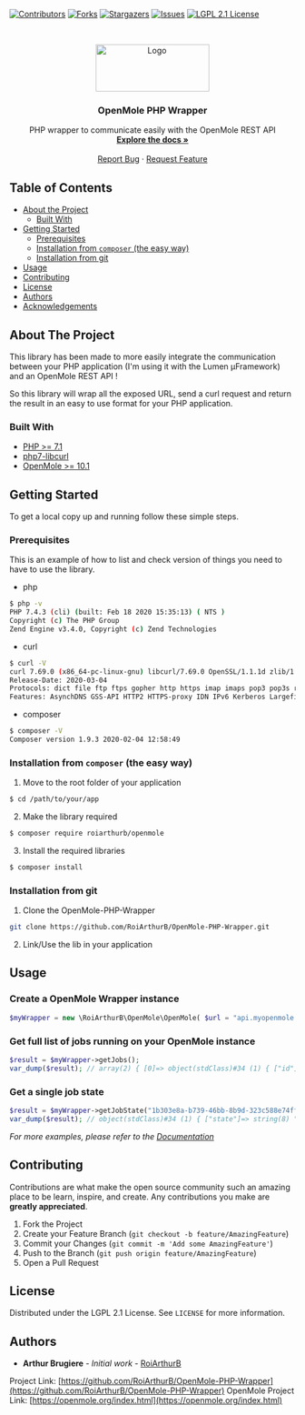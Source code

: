<!-- PROJECT SHIELDS -->
[![Contributors][contributors-shield]][contributors-url]
[![Forks][forks-shield]][forks-url]
[![Stargazers][stars-shield]][stars-url]
[![Issues][issues-shield]][issues-url]
[![LGPL 2.1 License][license-shield]][license-url]



<!-- PROJECT LOGO -->
<br />
<p align="center">
  <a href="https://github.com/RoiArthurB/OpenMole-PHP-Wrapper">
    <img src="https://i.imgur.com/DW2erAV.png" alt="Logo" width="200" height="83">
  </a>

  <h3 align="center">OpenMole PHP Wrapper</h3>

  <p align="center">
    PHP wrapper to communicate easily with the OpenMole REST API
    <br />
    <a href="https://github.com/RoiArthurB/OpenMole-PHP-Wrapper#table-of-contents"><strong>Explore the docs »</strong></a>
    <br />
    <br />
    <a href="https://github.com/RoiArthurB/OpenMole-PHP-Wrapper/issues">Report Bug</a>
    ·
    <a href="https://github.com/RoiArthurB/OpenMole-PHP-Wrapper/issues">Request Feature</a>
  </p>
</p>



<!-- TABLE OF CONTENTS -->
## Table of Contents

* [About the Project](#about-the-project)
  * [Built With](#built-with)
* [Getting Started](#getting-started)
  * [Prerequisites](#prerequisites)
  * [Installation from `composer` (the easy way)](#installation-from-composer-the-easy-way)
  * [Installation from git](#installation-from-git)
* [Usage](#usage)
* [Contributing](#contributing)
* [License](#license)
* [Authors](#authors)
* [Acknowledgements](#acknowledgements)



<!-- ABOUT THE PROJECT -->
## About The Project

This library has been made to more easily integrate the communication between your PHP application (I'm using it with the Lumen µFramework) and an OpenMole REST API !

So this library will wrap all the exposed URL, send a curl request and return the result in an easy to use format for your PHP application.

### Built With

* [PHP >= 7.1](https://www.php.net/downloads)
* [php7-libcurl](https://www.php.net/manual/en/book.curl.php)
* [OpenMole >= 10.1](https://openmole.org/Download.html)



<!-- GETTING STARTED -->
## Getting Started

To get a local copy up and running follow these simple steps.

### Prerequisites

This is an example of how to list and check version of things you need to have to use the library.
* php
```sh
$ php -v
PHP 7.4.3 (cli) (built: Feb 18 2020 15:35:13) ( NTS )
Copyright (c) The PHP Group
Zend Engine v3.4.0, Copyright (c) Zend Technologies
```

* curl
```sh
$ curl -V
curl 7.69.0 (x86_64-pc-linux-gnu) libcurl/7.69.0 OpenSSL/1.1.1d zlib/1.2.11 libidn2/2.3.0 libpsl/0.21.0 (+libidn2/2.2.0) libssh2/1.9.0 nghttp2/1.39.2
Release-Date: 2020-03-04
Protocols: dict file ftp ftps gopher http https imap imaps pop3 pop3s rtsp scp sftp smb smbs smtp smtps telnet tftp 
Features: AsynchDNS GSS-API HTTP2 HTTPS-proxy IDN IPv6 Kerberos Largefile libz NTLM NTLM_WB PSL SPNEGO SSL TLS-SRP UnixSockets
```

* composer
```sh
$ composer -V
Composer version 1.9.3 2020-02-04 12:58:49
```

### Installation from `composer` (the easy way)

1. Move to the root folder of your application
```sh
$ cd /path/to/your/app
```

2. Make the library required
```sh
$ composer require roiarthurb/openmole
```

3. Install the required libraries
```sh
$ composer install
```

### Installation from git
 
1. Clone the OpenMole-PHP-Wrapper
```sh
git clone https://github.com/RoiArthurB/OpenMole-PHP-Wrapper.git
```

2. Link/Use the lib in your application



<!-- USAGE EXAMPLES -->
## Usage

### Create a OpenMole Wrapper instance

```php
$myWrapper = new \RoiArthurB\OpenMole\OpenMole( $url = "api.myopenmole.org", $port = 8080, $https = false);
```

### Get full list of jobs running on your OpenMole instance

```php
$result = $myWrapper->getJobs();
var_dump($result); // array(2) { [0]=> object(stdClass)#34 (1) { ["id"]=> string(36) "1b303e8a-b739-46bb-8b9d-323c588e74ff" } [1]=> object(stdClass)#35 (1) { ["id"]=> string(36) "9a1d21e0-c9ed-42e8-b0f3-ba6de6abda53" } } 
```

### Get a single job state

```php
$result = $myWrapper->getJobState("1b303e8a-b739-46bb-8b9d-323c588e74ff");
var_dump($result); // object(stdClass)#34 (1) { ["state"]=> string(8) "finished" } 
```

_For more examples, please refer to the [Documentation](https://github.com/RoiArthurB/OpenMole-PHP-Wrapper/wiki)_


<!-- CONTRIBUTING -->
## Contributing

Contributions are what make the open source community such an amazing place to be learn, inspire, and create. Any contributions you make are **greatly appreciated**.

1. Fork the Project
2. Create your Feature Branch (`git checkout -b feature/AmazingFeature`)
3. Commit your Changes (`git commit -m 'Add some AmazingFeature'`)
4. Push to the Branch (`git push origin feature/AmazingFeature`)
5. Open a Pull Request



<!-- LICENSE -->
## License

Distributed under the LGPL 2.1 License. See `LICENSE` for more information.



<!-- CONTACT -->
## Authors

* **Arthur Brugiere** - *Initial work* - [RoiArthurB](https://github.com/RoiArthurB)

Project Link: [https://github.com/RoiArthurB/OpenMole-PHP-Wrapper](https://github.com/RoiArthurB/OpenMole-PHP-Wrapper)
OpenMole Project Link: [https://openmole.org/index.html](https://openmole.org/index.html)

<!-- MARKDOWN LINKS & IMAGES -->
<!-- https://www.markdownguide.org/basic-syntax/#reference-style-links -->
[contributors-shield]: https://img.shields.io/github/contributors/RoiArthurB/OpenMole-PHP-Wrapper.svg?style=flat-square
[contributors-url]: https://github.com/RoiArthurB/OpenMole-PHP-Wrapper/graphs/contributors
[forks-shield]: https://img.shields.io/github/forks/RoiArthurB/OpenMole-PHP-Wrapper.svg?style=flat-square
[forks-url]: https://github.com/RoiArthurB/OpenMole-PHP-Wrapper/network/members
[stars-shield]: https://img.shields.io/github/stars/RoiArthurB/OpenMole-PHP-Wrapper.svg?style=flat-square
[stars-url]: https://github.com/RoiArthurB/OpenMole-PHP-Wrapper/stargazers
[issues-shield]: https://img.shields.io/github/issues/RoiArthurB/OpenMole-PHP-Wrapper.svg?style=flat-square
[issues-url]: https://github.com/RoiArthurB/OpenMole-PHP-Wrapper/issues
[license-shield]: https://img.shields.io/github/license/RoiArthurB/OpenMole-PHP-Wrapper.svg?style=flat-square
[license-url]: https://github.com/RoiArthurB/OpenMole-PHP-Wrapper/blob/master/LICENSE
